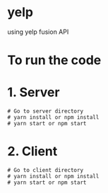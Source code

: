# yelp
using yelp fusion API

# To run the code
# 1.  Server
    # Go to server directory
    # yarn install or npm install
    # yarn start or npm start

# 2.  Client
    # Go to client directory
    # yarn install or npm install
    # yarn start or npm start
